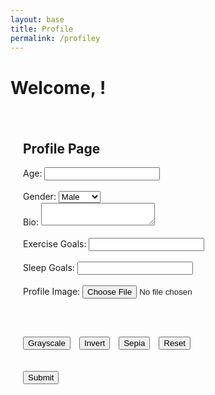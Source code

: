 ```yaml
---
layout: base
title: Profile
permalink: /profiley
---
```


<html lang="en">
<head>
   <meta charset="UTF-8">
   <meta name="viewport" content="width=device-width, initial-scale=1.0">
   <title>Profile Page</title>
   <style>
       .profile-container {
           max-width: 600px;
           margin: 0 auto;
           padding: 20px;
       }
       .profile-image {
           width: 100%;
           max-width: 300px;
       }
       .filter-buttons {
           margin-top: 10px;
       }
       .filter-buttons button {
           margin-right: 10px;
       }
   </style>
</head>
<body>
<h1>Welcome, <span id="user-name"></span>!</h1>
   <div class="profile-container">
       <h2>Profile Page</h2>
       <div id="image-container"></div>
       <form id="profile-form">
           <label for="age">Age:</label>
           <input type="number" id="age" name="age"><br><br>
            <label for="gender">Gender:</label>
            <select id="gender" name="gender" required>
               <option value="male">Male</option>
               <option value="female">Female</option>
           </select><br>
           <label for="bio">Bio:</label>
           <textarea id="bio" name="bio"></textarea><br><br>
           <label for="exerciseGoals">Exercise Goals:</label>
           <input type="text" id="exerciseGoals" name="exerciseGoals"><br><br>
           <label for="sleepGoals">Sleep Goals:</label>
           <input type="text" id="sleepGoals" name="sleepGoals"><br><br>
           <label for="image">Profile Image:</label>
           <input type="file" id="image" accept="image/*"><br><br>
           <canvas id="canvas" class="profile-image"></canvas><br><br>
           <div class="filter-buttons">
               <button type="button" onclick="applyFilter('grayscale')">Grayscale</button>
               <button type="button" onclick="applyFilter('invert')">Invert</button>
               <button type="button" onclick="applyFilter('sepia')">Sepia</button>
               <button type="button" onclick="resetImage()">Reset</button>
           </div><br><br>
           <button type="submit">Submit</button>
       </form>
   </div>
  <script type="module">
   import { uri, options } from '{{site.baseurl}}/assets/js/api/config.js';
   const userNameFromLocalStorage = localStorage.getItem('loggedInUserName');
   const userIDFromLocalStorage = localStorage.getItem('loggedInUserId');
   const userNameElement = document.getElementById('user-name');
  


   if (userNameFromLocalStorage) {
       userNameElement.textContent = userNameFromLocalStorage;
   }
   async function handleSubmit(event) {
   event.preventDefault();


   const formData = {
       id: userIDFromLocalStorage,
       age: document.getElementById('age').value,
       gender: document.getElementById('gender').value,
       bio: document.getElementById('bio').value,
       exerciseGoals: document.getElementById('exerciseGoals').value,
       sleepGoals: document.getElementById('sleepGoals').value,
   };


   canvas.toBlob(async (blob) => {
       try {
           const base64String = await blobToBase64(blob);
           formData.image_path = base64String;


           const response = await fetch(`https://well.stu.nighthawkcodingsociety.com/api/users/${userIDFromLocalStorage}`, {
               ...options,
               method: 'PUT',
               headers: {
                   'Content-Type': 'application/json'
               },
               body: JSON.stringify(formData)
           });


           if (!response.ok) {
               const errorText = await response.text();
               throw new Error(`Server error: ${errorText}`);
           }


           const contentType = response.headers.get('content-type');
           if (contentType && contentType.includes('application/json')) {
               const result = await response.json();
               console.log(result);
           } else {
               const resultText = await response.text();
               throw new Error(`Unexpected response type: ${resultText}`);
           }
       } catch (error) {
           console.error('Error during form submission:', error);
       }
   }, 'image/png');
}


   async function fetchAndDisplayImage() {
           try {
               // Fetch JSON response
               const response = await fetch(`https://well.stu.nighthawkcodingsociety.com/api/users/${userIDFromLocalStorage}`); // Updated API endpoint
               if (!response.ok) {
                   throw new Error('Failed to fetch image: ' + response.status + ' ' + response.statusText);
               }
               const data = await response.json();
               const base64String = data.image_path;


               // Log the received base64 string for debugging
               console.log('Received base64 string:', base64String);


               // Validate base64 string format
               if (!base64String || !/^[A-Za-z0-9+/=]+$/.test(base64String)) {
                   throw new Error('Received string is not a valid base64 encoded string');
               }


               // Convert base64 string to blob
               const byteCharacters = atob(base64String);
               const byteNumbers = new Array(byteCharacters.length);
               for (let i = 0; i < byteCharacters.length; i++) {
                   byteNumbers[i] = byteCharacters.charCodeAt(i);
               }
               const byteArray = new Uint8Array(byteNumbers);
               const blob = new Blob([byteArray], { type: 'image/png' }); // Adjust the type if needed


               // Create image element and display the blob
               const img = document.createElement('img');
               img.src = URL.createObjectURL(blob);


               // Append image to a container
               const imageContainer = document.getElementById('image-container');
               imageContainer.appendChild(img);
           } catch (error) {
               console.error('Error fetching image:', error);
           }
       }


       // Call the async function when the DOM content is loaded
       document.addEventListener('DOMContentLoaded', fetchAndDisplayImage);
       document.getElementById('profile-form').addEventListener('submit', handleSubmit);


  </script>
   <script src="{{site.baseurl}}/assets/script.js"></script>
</body>
</html>
